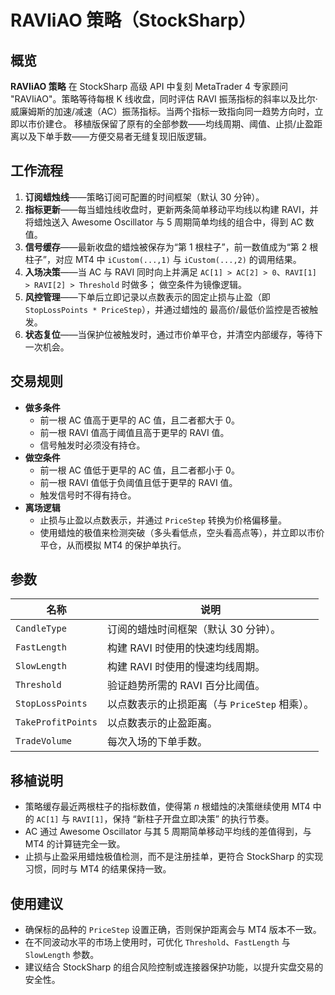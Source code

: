 # RAVIiAO 策略（StockSharp）

## 概览
**RAVIiAO 策略** 在 StockSharp 高级 API 中复刻 MetaTrader 4 专家顾问 "RAVIiAO"。策略等待每根 K 线收盘，同时评估
RAVI 振荡指标的斜率以及比尔·威廉姆斯的加速/减速（AC）振荡指标。当两个指标一致指向同一趋势方向时，立即以市价建仓。
移植版保留了原有的全部参数——均线周期、阈值、止损/止盈距离以及下单手数——方便交易者无缝复现旧版逻辑。

## 工作流程
1. **订阅蜡烛线**——策略订阅可配置的时间框架（默认 30 分钟）。
2. **指标更新**——每当蜡烛线收盘时，更新两条简单移动平均线以构建 RAVI，并将蜡烛送入 Awesome Oscillator 与
   5 周期简单均线的组合中，得到 AC 数值。
3. **信号缓存**——最新收盘的蜡烛被保存为“第 1 根柱子”，前一数值成为“第 2 根柱子”，对应 MT4 中
   `iCustom(...,1)` 与 `iCustom(...,2)` 的调用结果。
4. **入场决策**——当 AC 与 RAVI 同时向上并满足 `AC[1] > AC[2] > 0`、`RAVI[1] > RAVI[2] > Threshold` 时做多；
   做空条件为镜像逻辑。
5. **风控管理**——下单后立即记录以点数表示的固定止损与止盈（即 `StopLossPoints * PriceStep`），并通过蜡烛的
   最高价/最低价监控是否被触发。
6. **状态复位**——当保护位被触发时，通过市价单平仓，并清空内部缓存，等待下一次机会。

## 交易规则
- **做多条件**
  - 前一根 AC 值高于更早的 AC 值，且二者都大于 0。
  - 前一根 RAVI 值高于阈值且高于更早的 RAVI 值。
  - 信号触发时必须没有持仓。
- **做空条件**
  - 前一根 AC 值低于更早的 AC 值，且二者都小于 0。
  - 前一根 RAVI 值低于负阈值且低于更早的 RAVI 值。
  - 触发信号时不得有持仓。
- **离场逻辑**
  - 止损与止盈以点数表示，并通过 `PriceStep` 转换为价格偏移量。
  - 使用蜡烛的极值来检测突破（多头看低点，空头看高点等），并立即以市价平仓，从而模拟 MT4 的保护单执行。

## 参数
| 名称 | 说明 |
| --- | --- |
| `CandleType` | 订阅的蜡烛时间框架（默认 30 分钟）。 |
| `FastLength` | 构建 RAVI 时使用的快速均线周期。 |
| `SlowLength` | 构建 RAVI 时使用的慢速均线周期。 |
| `Threshold` | 验证趋势所需的 RAVI 百分比阈值。 |
| `StopLossPoints` | 以点数表示的止损距离（与 `PriceStep` 相乘）。 |
| `TakeProfitPoints` | 以点数表示的止盈距离。 |
| `TradeVolume` | 每次入场的下单手数。 |

## 移植说明
- 策略缓存最近两根柱子的指标数值，使得第 *n* 根蜡烛的决策继续使用 MT4 中的 `AC[1]` 与 `RAVI[1]`，保持
  “新柱子开盘立即决策” 的执行节奏。
- AC 通过 Awesome Oscillator 与其 5 周期简单移动平均线的差值得到，与 MT4 的计算链完全一致。
- 止损与止盈采用蜡烛极值检测，而不是注册挂单，更符合 StockSharp 的实现习惯，同时与 MT4 的结果保持一致。

## 使用建议
- 确保标的品种的 `PriceStep` 设置正确，否则保护距离会与 MT4 版本不一致。
- 在不同波动水平的市场上使用时，可优化 `Threshold`、`FastLength` 与 `SlowLength` 参数。
- 建议结合 StockSharp 的组合风险控制或连接器保护功能，以提升实盘交易的安全性。
